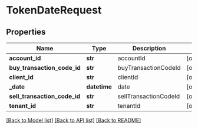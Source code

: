# TokenDateRequest

## Properties
Name | Type | Description | Notes
------------ | ------------- | ------------- | -------------
**account_id** | **str** | accountId | [optional] 
**buy_transaction_code_id** | **str** | buyTransactionCodeId | [optional] 
**client_id** | **str** | clientId | [optional] 
**_date** | **datetime** | date | [optional] 
**sell_transaction_code_id** | **str** | sellTransactionCodeId | [optional] 
**tenant_id** | **str** | tenantId | [optional] 

[[Back to Model list]](../README.md#documentation-for-models) [[Back to API list]](../README.md#documentation-for-api-endpoints) [[Back to README]](../README.md)


